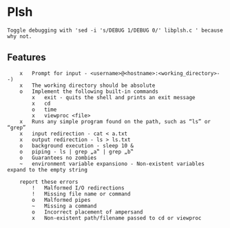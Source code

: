 Plsh
====
    Toggle debugging with 'sed -i 's/DEBUG 1/DEBUG 0/' libplsh.c ' because why not.

Features
--------

        x   Prompt for input - <username>@<hostname>:<working_directory>--)
        x   The working directory should be absolute
        o   Implement the following built-in commands
            x   exit - quits the shell and prints an exit message
            x   cd 
            o   time 
            x   viewproc <file> 
        x   Runs any simple program found on the path, such as “ls” or “grep”
        x   input redirection - cat < a.txt
        x   output redirection - ls > ls.txt
        o   background execution - sleep 10 &
        o   piping - ls | grep „a‟ | grep „b‟
        o   Guarantees no zombies 
        ~   environment variable expansiono - Non-existent variables expand to the empty string 
        
        report these errors
            !   Malformed I/O redirections
            !   Missing file name or command
            o   Malformed pipes
            ~   Missing a command
            o   Incorrect placement of ampersand
            x   Non-existent path/filename passed to cd or viewproc
        
